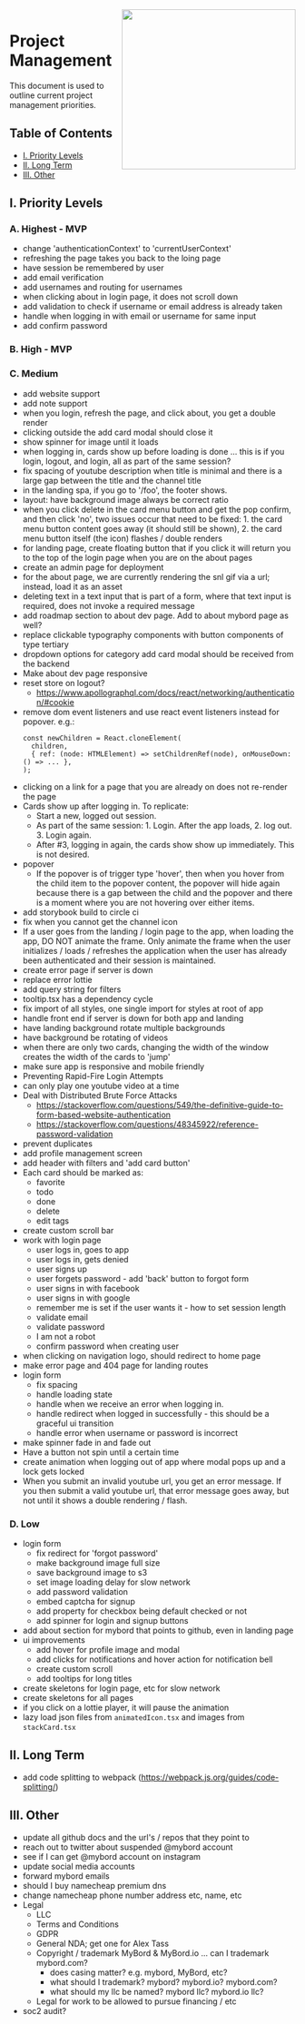 <img align="right" width="306" height="282" src="https://github.com/jimmy-e/mybord/blob/master/etc/assets/projectManagement.jpg">

# Project Management

This document is used to outline current project management priorities.

## Table of Contents

* [I. Priority Levels](#i-priority-levels)   
* [II. Long Term](#ii-long-term)   
* [III. Other](#iii-other)   

## I. Priority Levels

### A. Highest - MVP

  * change 'authenticationContext' to 'currentUserContext'
  * refreshing the page takes you back to the loing page
  * have session be remembered by user
  * add email verification
  * add usernames and routing for usernames
  * when clicking about in login page, it does not scroll down
  * add validation to check if username or email address is already taken
  * handle when logging in with email or username for same input
  * add confirm password

### B. High - MVP

### C. Medium

  * add website support
  * add note support
  * when you login, refresh the page, and click about, you get a double render
  * clicking outside the add card modal should close it
  * show spinner for image until it loads
  * when logging in, cards show up before loading is done ... this is if you login, logout, and
    login, all as part of the same session?
  * fix spacing of youtube description when title is minimal and there is a large gap between the
   title and the channel title
  * in the landing spa, if you go to '/foo', the footer shows.
  * layout: have background image always be correct ratio
  * when you click delete in the card menu button and get the pop confirm, and then click 'no',
  two issues occur that need to be fixed: 1. the card menu button content goes away (it should
  still be shown), 2. the card menu button itself (the icon) flashes / double renders
  * for landing page, create floating button that if you click it will return you to the top of the
   login page when you are on the about pages
  * create an admin page for deployment
  * for the about page, we are currently rendering the snl gif via a url; instead, load it as an
   asset
  * deleting text in a text input that is part of a form, where that text input is required, does
   not invoke a required message
  * add roadmap section to about dev page. Add to about mybord page as well?
  * replace clickable typography components with button components of type tertiary
  * dropdown options for category add card modal should be received from the backend
  * Make about dev page responsive
  * reset store on logout?
    * https://www.apollographql.com/docs/react/networking/authentication/#cookie
  * remove dom event listeners and use react event listeners instead for popover. e.g.:
      ```
      const newChildren = React.cloneElement(
        children,
        { ref: (node: HTMLElement) => setChildrenRef(node), onMouseDown: () => ... },
      );
      ```
  * clicking on a link for a page that you are already on does not re-render the page
  * Cards show up after logging in. To replicate:
    * Start a new, logged out session.
    * As part of the same session: 1. Login. After the app loads, 2. log out. 3. Login again.
    * After #3, logging in again, the cards show show up immediately. This is not desired.
  * popover
    * If the popover is of trigger type 'hover', then when you hover from the child item to the
     popover content, the popover will hide again because there is a gap between the child and
     the popover and there is a moment where you are not hovering over either items.
  * add storybook build to circle ci   
  * fix when you cannot get the channel icon
  * If a user goes from the landing / login page to the app, when loading the app, DO NOT animate
   the frame. Only animate the frame when the user initializes / loads / refreshes the
   application when the user has already been authenticated and their session is maintained.
  * create error page if server is down  
  * replace error lottie
  * add query string for filters
  * tooltip.tsx has a dependency cycle
  * fix import of all styles, one single import for styles at root of app
  * handle front end if server is down for both app and landing
  * have landing background rotate multiple backgrounds
  * have background be rotating of videos
  * when there are only two cards, changing the width of the window creates the width of the
   cards to 'jump'
  * make sure app is responsive and mobile friendly
  * Preventing Rapid-Fire Login Attempts 
  * can only play one youtube video at a time
  * Deal with Distributed Brute Force Attacks
    * https://stackoverflow.com/questions/549/the-definitive-guide-to-form-based-website-authentication
    * https://stackoverflow.com/questions/48345922/reference-password-validation
  * prevent duplicates
  * add profile management screen
  * add header with filters and 'add card button'
  * Each card should be marked as:
    * favorite
    * todo
    * done
    * delete
    * edit tags
  * create custom scroll bar  
  * work with login page
    * user logs in, goes to app
    * user logs in, gets denied
    * user signs up
    * user forgets password - add 'back' button to forgot form
    * user signs in with facebook
    * user signs in with google
    * remember me is set if the user wants it - how to set session length
    * validate email
    * validate password
    * I am not a robot
    * confirm password when creating user
  * when clicking on navigation logo, should redirect to home page
  * make error page and 404 page for landing routes
  * login form
    * fix spacing
    * handle loading state
    * handle when we receive an error when logging in.
    * handle redirect when logged in successfully - this should be a graceful ui transition
    * handle error when username or password is incorrect
  * make spinner fade in and fade out
  * Have a button not spin until a certain time
  * create animation when logging out of app where modal pops up and a lock gets locked
  * When you submit an invalid youtube url, you get an error message. If you then submit a valid
   youtube url, that error message goes away, but not until it shows a double rendering / flash.

### D. Low

  * login form
    * fix redirect for 'forgot password'
    * make background image full size
    * save background image to s3
    * set image loading delay for slow network
    * add password validation
    * embed captcha for signup
    * add property for checkbox being default checked or not
    * add spinner for login and signup buttons
  * add about section for mybord that points to github, even in landing page
  * ui improvements
    * add hover for profile image and modal
    * add clicks for notifications and hover action for notification bell
    * create custom scroll
    * add tooltips for long titles
  * create skeletons for login page, etc for slow network
  * create skeletons for all pages
  * if you click on a lottie player, it will pause the animation
  * lazy load json files from `animatedIcon.tsx` and images from `stackCard.tsx`
  
## II. Long Term  

* add code splitting to webpack (https://webpack.js.org/guides/code-splitting/)

## III. Other

* update all github docs and the url's / repos that they point to
* reach out to twitter about suspended @mybord account
* see if I can get @mybord account on instagram
* update social media accounts
* forward mybord emails  
* should I buy namecheap premium dns
* change namecheap phone number address etc, name, etc
* Legal
  * LLC
  * Terms and Conditions
  * GDPR
  * General NDA; get one for Alex Tass
  * Copyright / trademark MyBord & MyBord.io ... can I trademark mybord.com?
    * does casing matter? e.g. mybord, MyBord, etc?
    * what should I trademark? mybord? mybord.io? mybord.com?
    * what should my llc be named? mybord llc? mybord.io llc?
  * Legal for work to be allowed to pursue financing / etc
* soc2 audit?

